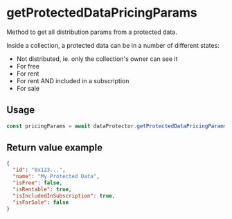 # getProtectedDataPricingParams

Method to get all distribution params from a protected data.

Inside a collection, a protected data can be in a number of different states:
 - Not distributed, ie. only the collection's owner can see it
 - For free
 - For rent
 - For rent AND included in a subscription
 - For sale

## Usage

```javascript
const pricingParams = await dataProtector.getProtectedDataPricingParams();
```

## Return value example

```json
{
  "id": "0x123...",
  "name": "My Protected Data",
  "isFree": false,
  "isRentable": true,
  "isIncludedInSubscription": true,
  "isForSale": false
}
```
